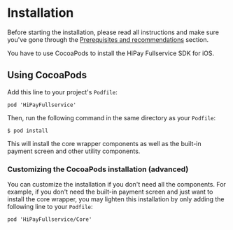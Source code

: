 # Installation

Before starting the installation, please read all instructions and make sure you've gone through the [Prerequisites and recommendations](#prerequisites-and-recommendations) section. 

You have to use CocoaPods to install the HiPay Fullservice SDK for iOS.

## Using CocoaPods

Add this line to your project's `Podfile`:

	pod 'HiPayFullservice'

Then, run the following command in the same directory as your `Podfile`:

	$ pod install

This will install the core wrapper components as well as the built-in payment screen and other utility components. 

### Customizing the CocoaPods installation (advanced)
You can customize the installation if you don't need all the components. For example, if you don't need the built-in payment screen and just want to install the core wrapper, you may lighten this installation by only adding the following line to your `Podfile`:

	pod 'HiPayFullservice/Core'